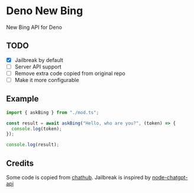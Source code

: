 # Deno New Bing

New Bing API for Deno

## TODO

- [X] Jailbreak by default
- [ ] Server API support
- [ ] Remove extra code copied from original repo
- [ ] Make it more configurable

## Example

```ts
import { askBing } from "./mod.ts";

const result = await askBing("Hello, who are you?", (token) => {
  console.log(token);
});

console.log(result);
```

## Credits

Some code is copied from [chathub](https://github.com/chathub-dev/chathub/tree/main/src/app/bots/bing).
Jailbreak is inspired by [node-chatgpt-api](https://github.com/waylaidwanderer/node-chatgpt-api/pull/132)
